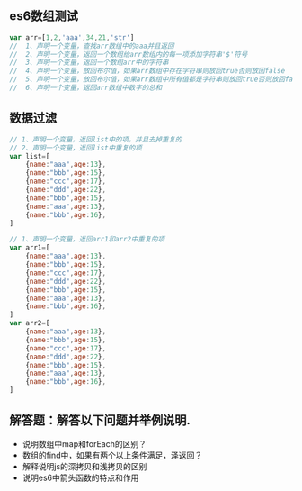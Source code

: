## es6数组测试
```js
var arr=[1,2,'aaa',34,21,'str']
//  1、声明一个变量，查找arr数组中的aaa并且返回
//  2、声明一个变量，返回一个数组给arr数组内的每一项添加字符串'$'符号
//  3、声明一个变量，返回一个数组arr中的字符串
//  4、声明一个变量，放回布尔值，如果arr数组中存在字符串则放回true否则放回false
//  5、声明一个变量，放回布尔值，如果arr数组中所有值都是字符串则放回true否则放回false
//  6、声明一个变量，返回arr数组中数字的总和
```

## 数据过滤
```js
// 1、声明一个变量，返回list中的项，并且去掉重复的
// 2、声明一个变量，返回list中重复的项
var list=[
    {name:"aaa",age:13},
    {name:"bbb",age:15},
    {name:"ccc",age:17},
    {name:"ddd",age:22},
    {name:"bbb",age:15},
    {name:"aaa",age:13},
    {name:"bbb",age:16},
]
```

```js
// 1、声明一个变量，返回arr1和arr2中重复的项
var arr1=[
    {name:"aaa",age:13},
    {name:"bbb",age:15},
    {name:"ccc",age:17},
    {name:"ddd",age:22},
    {name:"bbb",age:15},
    {name:"aaa",age:13},
    {name:"bbb",age:16},
]
var arr2=[
    {name:"aaa",age:13},
    {name:"bbb",age:15},
    {name:"ccc",age:17},
    {name:"ddd",age:22},
    {name:"bbb",age:15},
    {name:"aaa",age:13},
    {name:"bbb",age:16},
]
```



## 解答题：解答以下问题并举例说明.
- 说明数组中map和forEach的区别？
- 数组的find中，如果有两个以上条件满足，泽返回？
- 解释说明js的深拷贝和浅拷贝的区别
- 说明es6中箭头函数的特点和作用






